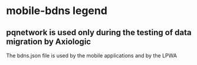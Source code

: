# mobile-bdns legend
 ## pqnetwork is used only during the testing of data migration by Axiologic
 The bdns.json file is used by the mobile applications and by the LPWA 
 
